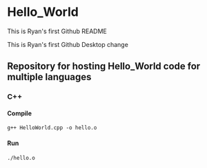 # Hello_World

This is Ryan's first Github README

This is Ryan's first Github Desktop change

## Repository for hosting Hello_World code for multiple languages

### C++

#### Compile

    g++ HelloWorld.cpp -o hello.o

#### Run

    ./hello.o